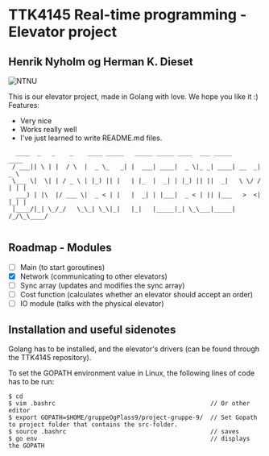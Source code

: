 # TTK4145 Real-time programming - Elevator project
## Henrik Nyholm og Herman K. Dieset

![NTNU](https://innsida.ntnu.no/c/wiki/get_page_attachment?p_l_id=22780&nodeId=24647&title=Bruksregler+for+NTNU-logoen&fileName=variant1.jpg)

This is our elevator project, made in Golang with love. We hope you like it :) 
Features:
  - Very nice
  - Works really well
  - I've just learned to write README.md files.

```none
  ____  _   _    _    ____ _____   _____ _____ ____  ___ _____        ____  
 / ___|| \ | |  / \  |  _ \_   _| |  ___| ____|  _ \|_ _| ____| __  _|  _ \ 
 \___ \|  \| | / _ \ | |_) || |   | |_  |  _| | |_) || ||  _|   \ \/ / | | |
  ___) | |\  |/ ___ \|  _ < | |   |  _| | |___|  _ < | || |___   >  <| |_| |
 |____/|_| \_/_/   \_\_| \_\|_|   |_|   |_____|_| \_\___|_____| /_/\_\____/ 
                                                                            
```

## Roadmap - Modules
- [ ] Main (to start goroutines)
- [x] Network (communicating to other elevators)
- [ ] Sync array (updates and modifies the sync array)
- [ ] Cost function (calculates whether an elevator should accept an order)
- [ ] IO module (talks with the physical elevator)

## Installation and useful sidenotes

Golang has to be installed, and the elevator's drivers (can be found through the TTK4145 repository).

To set the GOPATH environment value in Linux, the following lines of code has to be run:

```
$ cd
$ vim .bashrc                                           // Or other editor
$ export GOPATH=$HOME/gruppeOgPlass9/project-gruppe-9/  // Set Gopath to project folder that contains the src-folder. 
$ source .bashrc                                        // saves
$ go env                                                // displays the GOPATH
```
